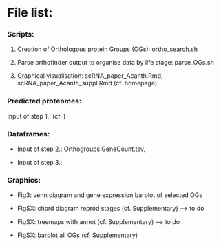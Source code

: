 # File list:


### Scripts:

1. Creation of Orthologous protein Groups (OGs): ortho_search.sh

2. Parse orthofinder output to organise data by life stage: parse_OGs.sh

3. Graphical visualisation: scRNA_paper_Acanth.Rmd, scRNA_paper_Acanth_suppl.Rmd (cf. homepage)



### Predicted proteomes: 

Input of step 1.: (cf. )



### Dataframes:

* Input of step 2.: Orthogroups.GeneCount.tsv, 

* Input of step 3.: 



### Graphics:

* Fig3: venn diagram and gene expression barplot of selected OGs

* FigSX: chord diagram reprod stages (cf. Supplementary) --> to do

* FigSX: treemaps with annot (cf. Supplementary) --> to do

* FigSX: barplot all OGs (cf. Supplementary)

